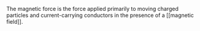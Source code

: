 The magnetic force is the force applied primarily to moving charged particles and current-carrying conductors in the presence of a [[magnetic field]].